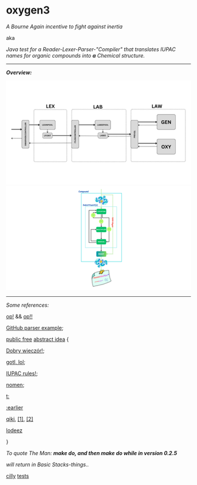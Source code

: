 # oxygen3

_A Bourne Again incentive to fight against inertia_

aka

_Java test for a Reader-Lexer-Parser-"Compiler" that translates IUPAC names for organic compounds into **a** Chemical structure._

---------------------------

_**Overview:**_

![demolll](https://github.com/KayserSoze42/ink/blob/main/src/main/java/ink/oxiemoron/lol/oxygen3/LLL.png?raw=true)
![demotest](https://github.com/KayserSoze42/ink/blob/main/src/main/java/ink/oxiemoron/lol/oxygen3/aquickonebythewho.png?raw=true)

---------------------------

_Some references:_ 

[op!](https://github.com/dan2097/opsin/tree/master) && [op!!](https://opsin.ch.cam.ac.uk/)

[GitHub parser example](https://github.com/Markvis/parser);

[public free](https://www.youtube.com/watch?v=0ZDPvdp2uFk) [abstract idea](https://www.youtube.com/watch?v=VKM1eLoN-gI) {

[Dobry wieczór!](https://www.youtube.com/watch?v=eF9qWbuQLuw);

[gotl, lol](https://github.com/Arjentix/GOTL);

[IUPAC rules!](https://iupac.qmul.ac.uk/);

[nomen](https://www2.chemistry.msu.edu/faculty/reusch/virttxtjml/nomen1.htm);

[t:](https://www.javatpoint.com/compiler-tutorial)

[:earlier](https://web.archive.org/web/20160305041504/http://dragonbook.stanford.edu/lecture-notes/Stanford-CS143/08-Bottom-Up-Parsing.pdf)

[qiki](https://en.wikipedia.org/wiki/Shift-reduce_parser), [[1]](https://github.com/noahmpauls/parser-generator), [[2]](https://github.com/MidCube/java_lexer_and_parser)

[lodeez](https://www.youtube.com/watch?v=NjKJ9-ejR6o)

}



_To quote The Man: **make do, and then make do while in version 0.2.5**_

_will return in Basic Stacks-things.._

[cilly](https://www.youtube.com/watch?v=iSnbIKd-k00) [tests](https://www.youtube.com/watch?v=AUbXWsA5l64)
